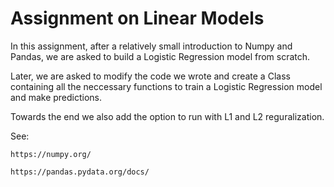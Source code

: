 # Assignment on Linear Models

In this assignment, after a relatively small introduction to Numpy and Pandas, we are asked to build a Logistic Regression model from scratch.

Later, we are asked to modify the code we wrote and create a Class containing all the neccessary functions to train a Logistic Regression model and make predictions.

Towards the end we also add the option to run with L1 and L2 reguralization.

See: 

    https://numpy.org/

    https://pandas.pydata.org/docs/
